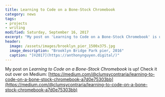 ```yaml
---
title: Learning to Code on a Bone-Stock Chromebook
category: news
tags: 
- projects
- writing
modified: Saturday, September 16, 2017
excerpt: "My post on 'Learning to Code on a Bone-Stock Chromebook' is up!"
header:
  image: /assets/images/brooklyn_pier_1500x375.jpg
  image_description: "Brooklyn Bridge Park pier, 2016"
  caption: "[©2017](https://anthonynguyen.digital/)"
---
```


My post on *Learning to Code on a Bone-Stock Chromebook* is up! Check it out over on Medium: [https://medium.com/@clumsycontraria/learning-to-code-on-a-bone-stock-chromebook-a7d0e75303bb](https://medium.com/@clumsycontraria/learning-to-code-on-a-bone-stock-chromebook-a7d0e75303bb)